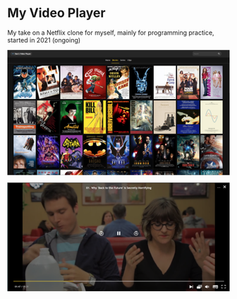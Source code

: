 # My Video Player

My take on a Netflix clone for myself, mainly for programming practice, started in 2021 (ongoing)

![Screenshot1](https://github.com/DanHChampion/video-player/blob/e86648d06ee87deefcfdc11e4179e72f729b983c/github/Screenshot1.png)

![Screenshot2](https://github.com/DanHChampion/video-player/blob/e86648d06ee87deefcfdc11e4179e72f729b983c/github/Screenshot2.png)
